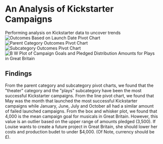 # An Analysis of Kickstarter Campaigns
Performing analysis on Kickstarter data to uncover trends
![Outcomes Based on Launch Date Pivot Chart](https://user-images.githubusercontent.com/108038989/176335162-4b256794-cb0d-487a-a5ef-be4a7930bacf.png)
![Parent Category Outcomes Pivot Chart](https://user-images.githubusercontent.com/108038989/176335165-205debc9-9b1f-449e-99de-e035e29d8c3c.png)
![Subcategory Outcomes Pivot Chart](https://user-images.githubusercontent.com/108038989/176335166-2a1a8767-79dc-40c5-85fe-8f37dcb556a2.png)
![B W Plot of Campaign Goals and Pledged Distribution Amounts for Plays in Great Britain](https://user-images.githubusercontent.com/108038989/176335557-8734fa5d-3dfb-4c2f-bfa1-15822ce93118.png)
## Findings
From the parent category and subcategory pivot charts, we found that the "theater" category and the "plays" subcategory have been the most successful Kickstarter campaigns.
From the line pivot chart, we found that May was the month that launched the most successful Kickstarter campaigns while January, June, July and October all had a similar amount of failed launched campaigns. 
From the box and whisker plot, we found that 4,000 is the mean campaign goal for musicals in Great Britain. However, this value is an outlier based on the upper range of amounts pledged (3,500). If Louise wants to create a future project in Great Britain, she should lower her costs and production budet to under $4,000. (Of Note, currency should be £).
